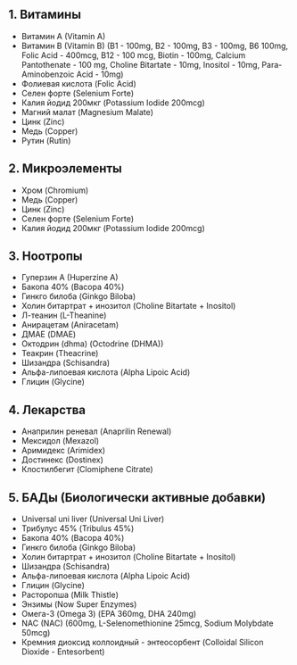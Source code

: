 ## 1. Витамины
- Витамин A (Vitamin A)
- Витамин B (Vitamin B) (B1 - 100mg, B2 - 100mg, B3 - 100mg, B6 100mg, Folic Acid - 400mcg, B12 - 100 mcg, Biotin - 100mg, Calcium Pantothenate - 100 mg, Choline Bitartate - 10mg, Inositol - 10mg, Para-Aminobenzoic Acid - 10mg)
- Фолиевая кислота (Folic Acid)
- Селен форте (Selenium Forte)
- Калия йодид 200мкг (Potassium Iodide 200mcg)
- Магний малат (Magnesium Malate)
- Цинк (Zinc)
- Медь (Copper)
- Рутин (Rutin)

## 2. Микроэлементы
- Хром (Chromium)
- Медь (Copper)  
- Цинк (Zinc)  
- Селен форте (Selenium Forte)  
- Калия йодид 200мкг (Potassium Iodide 200mcg)  

## 3. Ноотропы
- Гуперзин A (Huperzine A)
- Бакопа 40% (Bacopa 40%)
- Гинкго билоба (Ginkgo Biloba)
- Холин битартрат + инозитол (Choline Bitartate + Inositol)
- Л-теанин (L-Theanine)
- Анирацетам (Aniracetam)
- ДМАЕ (DMAE)
- Октодрин (dhma) (Octodrine (DHMA))
- Теакрин (Theacrine)
- Шизандра (Schisandra)
- Альфа-липоевая кислота (Alpha Lipoic Acid)
- Глицин (Glycine)

## 4. Лекарства
- Анаприлин реневал (Anaprilin Renewal)
- Мексидол (Mexazol)
- Аримидекс (Arimidex)
- Достинекс (Dostinex)
- Клостилбегит (Clomiphene Citrate)

## 5. БАДы (Биологически активные добавки)
- Universal uni liver (Universal Uni Liver)
- Трибулус 45% (Tribulus 45%)
- Бакопа 40% (Bacopa 40%)
- Гинкго билоба (Ginkgo Biloba)
- Холин битартрат + инозитол (Choline Bitartate + Inositol)
- Шизандра (Schisandra)
- Альфа-липоевая кислота (Alpha Lipoic Acid)
- Глицин (Glycine)
- Расторопша (Milk Thistle)
- Энзимы (Now Super Enzymes)
- Омега-3 (Omega 3) (EPA 360mg, DHA 240mg)
- NAC (NAC) (600mg, L-Selenomethionine 25mcg, Sodium Molybdate 50mcg)  
- Кремния диоксид коллоидный - энтеосорбент (Colloidal Silicon Dioxide - Entesorbent)

